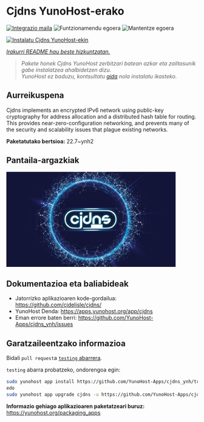 <!--
Ohart ongi: README hau automatikoki sortu da <https://github.com/YunoHost/apps/tree/master/tools/readme_generator>ri esker
EZ editatu eskuz.
-->

# Cjdns YunoHost-erako

[![Integrazio maila](https://dash.yunohost.org/integration/cjdns.svg)](https://dash.yunohost.org/appci/app/cjdns) ![Funtzionamendu egoera](https://ci-apps.yunohost.org/ci/badges/cjdns.status.svg) ![Mantentze egoera](https://ci-apps.yunohost.org/ci/badges/cjdns.maintain.svg)

[![Instalatu Cjdns YunoHost-ekin](https://install-app.yunohost.org/install-with-yunohost.svg)](https://install-app.yunohost.org/?app=cjdns)

*[Irakurri README hau beste hizkuntzatan.](./ALL_README.md)*

> *Pakete honek Cjdns YunoHost zerbitzari batean azkar eta zailtasunik gabe instalatzea ahalbidetzen dizu.*  
> *YunoHost ez baduzu, kontsultatu [gida](https://yunohost.org/install) nola instalatu ikasteko.*

## Aurreikuspena

Cjdns implements an encrypted IPv6 network using public-key cryptography for address allocation and a distributed hash table for routing. This provides near-zero-configuration networking, and prevents many of the security and scalability issues that plague existing networks.


**Paketatutako bertsioa:** 22.7~ynh2

## Pantaila-argazkiak

![Cjdns(r)en pantaila-argazkia](./doc/screenshots/screenshot.png)

## Dokumentazioa eta baliabideak

- Jatorrizko aplikazioaren kode-gordailua: <https://github.com/cjdelisle/cjdns/>
- YunoHost Denda: <https://apps.yunohost.org/app/cjdns>
- Eman errore baten berri: <https://github.com/YunoHost-Apps/cjdns_ynh/issues>

## Garatzaileentzako informazioa

Bidali `pull request`a [`testing` abarrera](https://github.com/YunoHost-Apps/cjdns_ynh/tree/testing).

`testing` abarra probatzeko, ondorengoa egin:

```bash
sudo yunohost app install https://github.com/YunoHost-Apps/cjdns_ynh/tree/testing --debug
edo
sudo yunohost app upgrade cjdns -u https://github.com/YunoHost-Apps/cjdns_ynh/tree/testing --debug
```

**Informazio gehiago aplikazioaren paketatzeari buruz:** <https://yunohost.org/packaging_apps>
